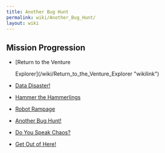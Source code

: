 ```yaml
---
title: Another Bug Hunt
permalink: wiki/Another_Bug_Hunt/
layout: wiki
---
```


## Mission Progression

-   [Return to the Venture
    Explorer](/wiki/Return_to_the_Venture_Explorer "wikilink")
-   [Data Disaster!](/wiki/Data_Disaster! "wikilink")
-   [Hammer the Hammerlings](/wiki/Hammer_the_Hammerlings "wikilink")
-   [Robot Rampage](/wiki/Robot_Rampage "wikilink")
-   [Another Bug Hunt!](/wiki/Another_Bug_Hunt! "wikilink")
-   [Do You Speak Chaos?](/wiki/Do_You_Speak_Chaos? "wikilink")
-   [Get Out of Here!](/wiki/Get_Out_of_Here! "wikilink")
